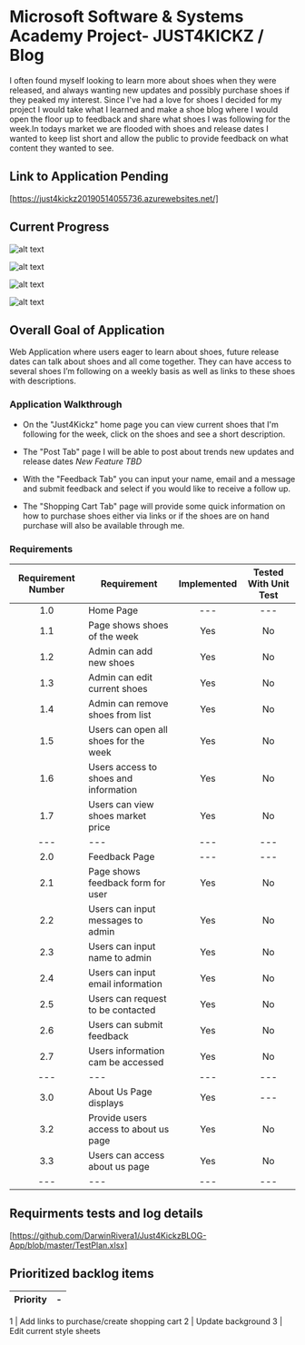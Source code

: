 # Microsoft Software & Systems Academy Project- JUST4KICKZ / Blog
I often found myself looking to learn more about shoes when they were released, and always wanting new updates and possibly purchase shoes if they peaked my interest. Since I've had a love for shoes I decided for my project I would take what I learned and make a shoe blog where I would open the floor up to feedback and share what shoes I was following for the week.In todays market we are flooded with shoes and release dates I wanted to keep list short and allow the public to provide feedback on what content they wanted to see.

## Link to Application Pending
[https://just4kickz20190514055736.azurewebsites.net/]

## Current Progress 

![alt text](https://picturesd5.blob.core.windows.net/deezblobs/Just4KickzHomePage.PNG)

![alt text](https://picturesd5.blob.core.windows.net/deezblobs/ShoePageExample.PNG)

![alt text](https://picturesd5.blob.core.windows.net/deezblobs/FeedBackPage.PNG)

![alt text](https://picturesd5.blob.core.windows.net/deezblobs/FeedBackPage2.PNG)

## Overall Goal of Application
Web Application where users eager to learn about shoes, future release dates can talk about shoes and all come together. They can have access to several shoes I’m following on a weekly basis as well as links to these shoes with descriptions.

### Application Walkthrough
- On the "Just4Kickz" home page you can view current shoes that I'm following for the week, click on the shoes and see a short description.

- The "Post Tab" page I will be able to post about trends new updates and release dates *New Feature TBD*

- With the "Feedback Tab" you can input your name, email and a message and submit feedback and select if you would like to receive a follow up.

- The "Shopping Cart Tab" page will provide some quick information on how to purchase shoes either via links or if the shoes are on hand purchase will also be available through me.

### Requirements
|Requirement Number     | Requirement                           | Implemented   | Tested With Unit Test |
|       :---:           |     ---                               |     :---:     |        :---:          |
|       1.0             | Home Page                             |    ---        |       ---             | 
|       1.1             | Page shows shoes of the week          |   Yes         |       No              |
|       1.2             | Admin can add new shoes               |   Yes         |       No              |
|       1.3             | Admin can edit current shoes          |   Yes         |       No              |
|       1.4             | Admin can remove shoes from list      |   Yes         |       No              |
|       1.5             | Users can open all shoes for the week |   Yes         |       No              |
|       1.6             | Users access to shoes and information |   Yes         |       No              |
|       1.7             | Users can view shoes market price     |   Yes         |       No              |
|       ---             |     ---                               |     ---       |        ---            |
|       2.0             | Feedback Page                         |     ---       |        ---            |
|       2.1             | Page shows feedback form for user     |   Yes         |       No              |
|       2.2             | Users can input messages to admin     |   Yes         |       No              |
|       2.3             | Users can input name to admin         |   Yes         |       No              |
|       2.4             | Users can input email information     |   Yes         |       No              |
|       2.5             | Users can request to be contacted     |   Yes         |       No              |
|       2.6             | Users can submit feedback             |   Yes         |       No              |
|       2.7             | Users information cam be accessed     |   Yes         |       No              |
|       ---             |     ---                               |     ---       |        ---            |
|       3.0             | About Us Page displays                |   Yes         |        ---            |
|       3.2             | Provide users access to about us page |   Yes         |       No              |
|       3.3             | Users can access about us page        |   Yes         |       No              |
|       ---             |     ---                               |     ---       |        ---            |


## Requirments tests and log details 
[https://github.com/DarwinRivera1/Just4KickzBLOG-App/blob/master/TestPlan.xlsx]

## Prioritized backlog items

  Priority | -
--- | --- 

1 | Add links to purchase/create shopping cart
2 | Update background 
3 | Edit current style sheets


